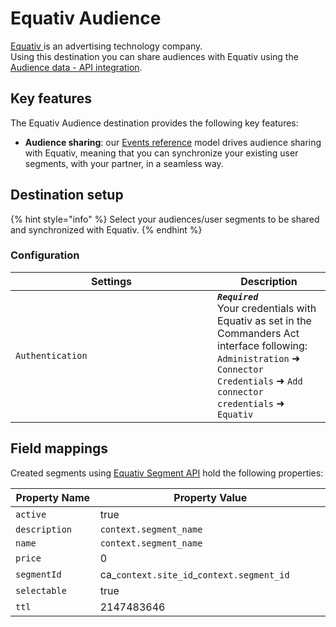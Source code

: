 # Equativ Audience

[Equativ ](https://equativ.com/)is an advertising technology company.\
Using this destination you can share audiences with Equativ using the [Audience data - API integration](https://help.smartadserver.com/s/article/Audience-data-API-integration-v2).

## Key features

The Equativ Audience destination provides the following key features:

* **Audience sharing**: our [Events reference](https://community.commandersact.com/platform-x/developers/tracking/events-reference) model drives audience sharing with Equativ, meaning that you can synchronize your existing user segments, with your partner, in a seamless way.

## Destination setup

{% hint style="info" %}
Select your audiences/user segments to be shared and synchronized with Equativ.
{% endhint %}

### Configuration

<table><thead><tr><th width="307">Settings</th><th>Description</th></tr></thead><tbody><tr><td><code>Authentication</code></td><td><em><strong><code>Required</code></strong></em> <br>Your credentials with Equativ as set in the Commanders Act interface following: <code>Administration</code> ➜ <code>Connector Credentials</code> ➜ <code>Add connector credentials</code> ➜ <code>Equativ</code></td></tr></tbody></table>

## Field mappings

Created segments using [Equativ Segment API](https://datasync-eu.smartadserverapis.com/swagger/v2/index.html#/Segments/post\_segmentproviders\_\_segmentProviderId\_\_segments) hold the following properties:

<table><thead><tr><th width="188">Property Name</th><th width="466">Property Value</th></tr></thead><tbody><tr><td><code>active</code></td><td>true</td></tr><tr><td><code>description</code></td><td><code>context.segment_name</code></td></tr><tr><td><code>name</code></td><td><code>context.segment_name</code></td></tr><tr><td><code>price</code></td><td>0</td></tr><tr><td><code>segmentId</code></td><td>ca_<code>context.site_id</code>_<code>context.segment_id</code></td></tr><tr><td><code>selectable</code></td><td>true</td></tr><tr><td><code>ttl</code></td><td>2147483646</td></tr></tbody></table>


